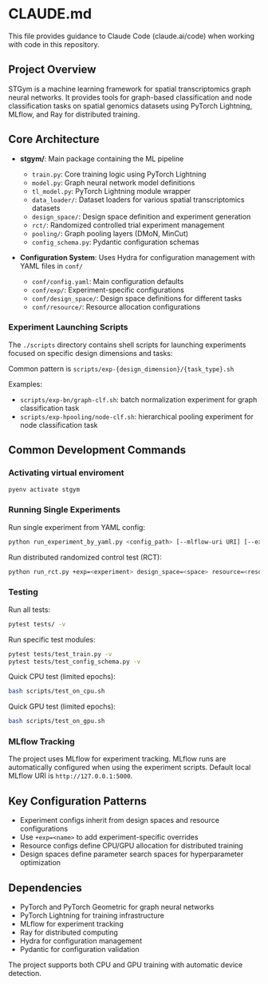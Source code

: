 # CLAUDE.md

This file provides guidance to Claude Code (claude.ai/code) when working with code in this repository.

## Project Overview

STGym is a machine learning framework for spatial transcriptomics graph neural networks. It provides tools for graph-based classification and node classification tasks on spatial genomics datasets using PyTorch Lightning, MLflow, and Ray for distributed training.

## Core Architecture

- **stgym/**: Main package containing the ML pipeline
  - `train.py`: Core training logic using PyTorch Lightning
  - `model.py`: Graph neural network model definitions
  - `tl_model.py`: PyTorch Lightning module wrapper
  - `data_loader/`: Dataset loaders for various spatial transcriptomics datasets
  - `design_space/`: Design space definition and experiment generation
  - `rct/`: Randomized controlled trial experiment management
  - `pooling/`: Graph pooling layers (DMoN, MinCut)
  - `config_schema.py`: Pydantic configuration schemas

- **Configuration System**: Uses Hydra for configuration management with YAML files in `conf/`
  - `conf/config.yaml`: Main configuration defaults
  - `conf/exp/`: Experiment-specific configurations
  - `conf/design_space/`: Design space definitions for different tasks
  - `conf/resource/`: Resource allocation configurations

### Experiment Launching Scripts

The `./scripts` directory contains shell scripts for launching experiments focused on specific design dimensions and tasks:

Common pattern is `scripts/exp-{design_dimension}/{task_type}.sh`

Examples:

- `scripts/exp-bn/graph-clf.sh`: batch normalization experiment for graph classification task
- `scripts/exp-hpooling/node-clf.sh`: hierarchical pooling experiment for node classification task


## Common Development Commands

### Activating virtual enviroment

```bash
pyenv activate stgym
```

### Running Single Experiments

Run single experiment from YAML config:
```bash
python run_experiment_by_yaml.py <config_path> [--mlflow-uri URI] [--experiment-name NAME]
```

Run distributed randomized control test (RCT):
```bash
python run_rct.py +exp=<experiment> design_space=<space> resource=<resource> sample_size=<n>
```

### Testing

Run all tests:
```bash
pytest tests/ -v
```

Run specific test modules:
```bash
pytest tests/test_train.py -v
pytest tests/test_config_schema.py -v
```

Quick CPU test (limited epochs):
```bash
bash scripts/test_on_cpu.sh
```

Quick GPU test (limited epochs):
```bash
bash scripts/test_on_gpu.sh
```


### MLflow Tracking

The project uses MLflow for experiment tracking. MLflow runs are automatically configured when using the experiment scripts. Default local MLflow URI is `http://127.0.0.1:5000`.

## Key Configuration Patterns

- Experiment configs inherit from design spaces and resource configurations
- Use `+exp=<name>` to add experiment-specific overrides
- Resource configs define CPU/GPU allocation for distributed training
- Design spaces define parameter search spaces for hyperparameter optimization

## Dependencies

- PyTorch and PyTorch Geometric for graph neural networks
- PyTorch Lightning for training infrastructure
- MLflow for experiment tracking
- Ray for distributed computing
- Hydra for configuration management
- Pydantic for configuration validation

The project supports both CPU and GPU training with automatic device detection.

